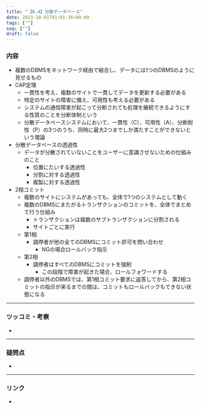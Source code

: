 ```yaml
---
title: "【6.4】分散データベース"
date: 2023-10-01T01:01:36+09:00
tags: [""]
seq: [""]
draft: false
---
```


### 内容
- 複数のDBMSをネットワーク経由で結合し、データには1つのDBMSのように見せるもの
- CAP定理
  - 一貫性を考え、複数のサイトで一貫してデータを更新する必要がある
  - 特定のサイトの障害に備え、可用性も考える必要がある
  - システムの通信障害が起こって分断されても処理を継続できるようにする性質のことを分断体制という
  - 分散データベースシステムにおいて、一貫性（C）、可用性（A）、分断耐性（P）の3つのうち、同時に最大2つまでしか満たすことができないという理論
- 分散データベースの透過性
  - データが分散されていないことをユーザーに意識させないための仕組みのこと
    - 位置にたいする透過性
    - 分割に対する透過性
    - 複製に対する透過性
- 2相コミット
  - 複数のサイトにシステムがあっても、全体で1つのシステムとして動く
  - 複数のDBMSにまたがるトランザクションのコミットを、全体でまとめて行う仕組み
    - トランザクションは複数のサブトランザクションに分割される
    - サイトごとに実行
  - 第1相
    - 調停者が他の全てのDBMSにコミット許可を問い合わせ
      - NGの場合ロールバック指示
  - 第2相
    - 調停者はすべてのDBMSにコミットを強制
      - この段階で障害が起きた場合、ロールフォワードする
  - 調停者以外のDBMSでは、第1相コミット要求に返答してから、第2相コミットの指示が来るまでの間は、コミットもロールバックもできない状態になる

---
### ツッコミ・考察
- 

---
### 疑問点
- 


---
### リンク
- 